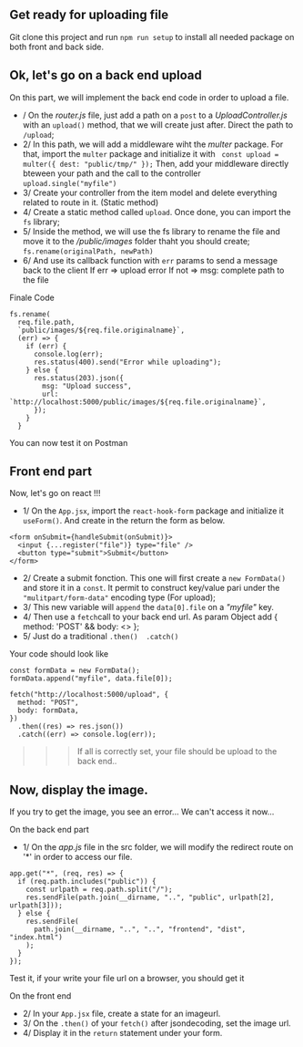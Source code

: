 ## Get ready for uploading file
Git clone this project and run `npm run setup` to install all needed package on both front and back side.


## Ok, let's go on a back end upload
On this part, we will implement the back end code in order to upload a file.

- / On the *router.js* file, just add a path on a `post` to a *UploadController.js* with an `upload()` method, that we will create just after. Direct the path to `/upload`;
- 2/ In this path, we will add a middleware wiht the *multer* package. For that, import the `multer` package and initialize it with 
``` const upload = multer({ dest: "public/tmp/" });```
Then, add your middleware directly bteween your path and the call to the controller
``` upload.single("myfile") ```
- 3/ Create your controller from the item model and delete everything related to route in it. (Static method)
- 4/ Create a static method called `upload`. Once done, you can import the `fs` library;
- 5/ Inside the method, we will use the fs library to rename the file and move it to the */public/images* folder thaht you should create;
``` fs.rename(originalPath, newPath) ```
- 6/ And use its callback function with `err` params to send a message back to the client
  If err => upload error
  If not => msg: complete path to the file

Finale Code
```
fs.rename(
  req.file.path,
  `public/images/${req.file.originalname}`,
  (err) => {
    if (err) {
      console.log(err);
      res.status(400).send("Error while uploading");
    } else {
      res.status(203).json({
        msg: "Upload success",
        url: `http://localhost:5000/public/images/${req.file.originalname}`,
      });
    }
  }
```

You can now test it on Postman

## Front end part
Now, let's go on react !!!

- 1/ On the `App.jsx`, import the `react-hook-form` package and initialize it `useForm()`. And create in the return the form as below.
```
<form onSubmit={handleSubmit(onSubmit)}>
  <input {...register("file")} type="file" />
  <button type="submit">Submit</button>
</form>
```

- 2/ Create a submit fonction. This one will first create a `new FormData()` and store it in a `const`. It permit to construct key/value pari under the `"mulitpart/form-data"` encoding type (For upload);
- 3/ This new variable will `append` the `data[0].file` on a *"myfile"* key.
- 4/ Then use a `fetch`call to your back end url. As param Object add { method: 'POST' && body: <<Your variable>> };
- 5/ Just do a traditional `.then()  .catch()`

Your code should look like
```
const formData = new FormData();
formData.append("myfile", data.file[0]);

fetch("http://localhost:5000/upload", {
  method: "POST",
  body: formData,
})
  .then((res) => res.json())
  .catch((err) => console.log(err));
```

>>> If all is correctly set, your file should be upload to the back end..

## Now, display the image.
If you try to get the image, you see an error...
We can't access it now...

On the back end part
- 1/ On the *app.js* file in the src folder, we will modify the redirect route on '*' in order to access our file.
```
app.get("*", (req, res) => {
  if (req.path.includes("public")) {
    const urlpath = req.path.split("/");
    res.sendFile(path.join(__dirname, "..", "public", urlpath[2], urlpath[3]));
  } else {
    res.sendFile(
      path.join(__dirname, "..", "..", "frontend", "dist", "index.html")
    );
  }
});
```

Test it, if your write your file url on a browser, you should get it

On the front end
- 2/ In your `App.jsx` file, create a state for an imageurl.
- 3/ On the `.then()` of your `fetch()` after jsondecoding, set the image url.
- 4/ Display it in the `return` statement under your form.